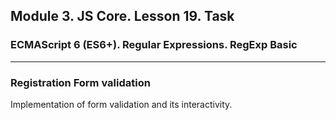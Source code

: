 ## Module 3. JS Core. Lesson 19. Task

###  ECMAScript 6 (ES6+). Regular Expressions. RegExp Basic
***

### Registration Form validation

Implementation of form validation and its interactivity.
